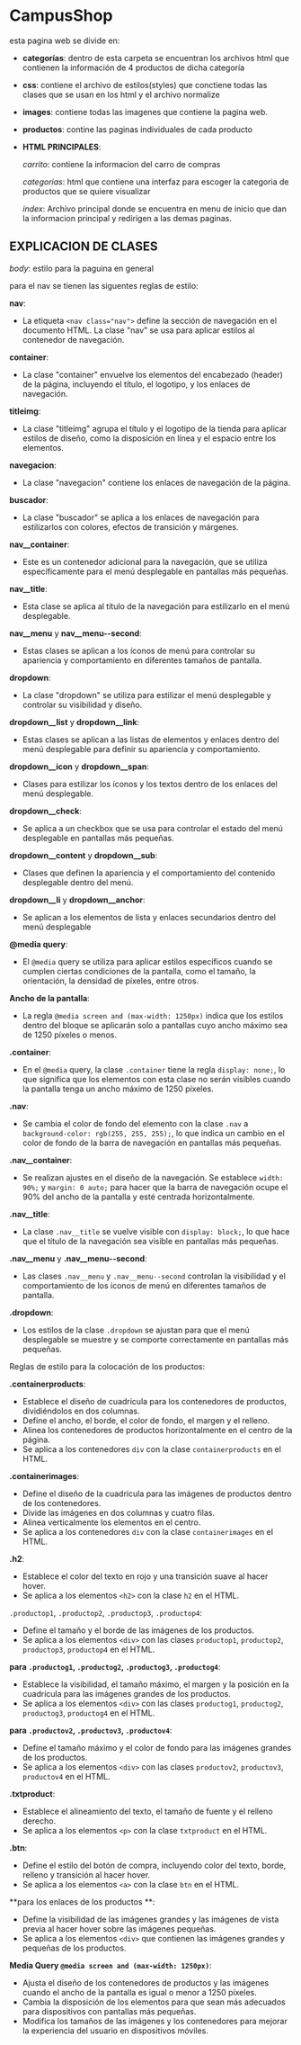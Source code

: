 # CampusShop   

esta pagina web se divide en:

* **categorías**: dentro de esta carpeta se encuentran los archivos html que contienen la información de 4 productos de dicha categoría

* **css**: contiene el archivo de estilos(styles) que conctiene todas las clases que se usan en los html y el archivo normalize

* **images**: contiene todas las imagenes que contiene la pagina web.

* **productos**: contine las paginas individuales de cada producto

* **HTML PRINCIPALES**: 

   *carrito*: contiene la informacion del carro de compras

  *categorias*: html que contiene una interfaz para escoger la categoria de productos que se quiere visualizar

  *index*: Archivo principal donde se encuentra en menu de inicio que dan la informacion principal  y redirigen a las demas paginas.

## EXPLICACION DE CLASES

*body*: estilo para la paguina en general

para el nav se tienen las siguentes reglas de estilo:

**nav**:

- La etiqueta `<nav class="nav">` define la sección de navegación en el documento HTML. La clase "nav" se usa para aplicar estilos al contenedor de navegación.

**container**:

- La clase "container" envuelve los elementos del encabezado (header) de la página, incluyendo el título, el logotipo, y los enlaces de navegación.

**titleimg**:

- La clase "titleimg" agrupa el título y el logotipo de la tienda para aplicar estilos de diseño, como la disposición en línea y el espacio entre los elementos.

**navegacion**:

- La clase "navegacion" contiene los enlaces de navegación de la página.

**buscador**:

- La clase "buscador" se aplica a los enlaces de navegación para estilizarlos con colores, efectos de transición y márgenes.

**nav__container**:

- Este es un contenedor adicional para la navegación, que se utiliza específicamente para el menú desplegable en pantallas más pequeñas.

**nav__title**:

- Esta clase se aplica al título de la navegación para estilizarlo en el menú desplegable.

**nav__menu** y **nav__menu--second**:

- Estas clases se aplican a los íconos de menú para controlar su apariencia y comportamiento en diferentes tamaños de pantalla.

**dropdown**:

- La clase "dropdown" se utiliza para estilizar el menú desplegable y controlar su visibilidad y diseño.

**dropdown__list** y **dropdown__link**:

- Estas clases se aplican a las listas de elementos y enlaces dentro del menú desplegable para definir su apariencia y comportamiento.

**dropdown__icon** y **dropdown__span**:

- Clases para estilizar los íconos y los textos dentro de los enlaces del menú desplegable.

**dropdown__check**:

- Se aplica a un checkbox que se usa para controlar el estado del menú desplegable en pantallas más pequeñas.

**dropdown__content** y **dropdown__sub**:

- Clases que definen la apariencia y el comportamiento del contenido desplegable dentro del menú.

**dropdown__li** y **dropdown__anchor**:

- Se aplican a los elementos de lista y enlaces secundarios dentro del menú desplegable

**@media query**:

- El `@media` query se utiliza para aplicar estilos específicos cuando se cumplen ciertas condiciones de la pantalla, como el tamaño, la orientación, la densidad de píxeles, entre otros.

**Ancho de la pantalla**:

- La regla `@media screen and (max-width: 1250px)` indica que los estilos dentro del bloque se aplicarán solo a pantallas cuyo ancho máximo sea de 1250 píxeles o menos.

**.container**:

- En el `@media` query, la clase `.container` tiene la regla `display: none;`, lo que significa que los elementos con esta clase no serán visibles cuando la pantalla tenga un ancho máximo de 1250 píxeles.

**.nav**:

- Se cambia el color de fondo del elemento con la clase `.nav` a `background-color: rgb(255, 255, 255);`, lo que indica un cambio en el color de fondo de la barra de navegación en pantallas más pequeñas.

**.nav__container**:

- Se realizan ajustes en el diseño de la navegación. Se establece `width: 90%;` y `margin: 0 auto;` para hacer que la barra de navegación ocupe el 90% del ancho de la pantalla y esté centrada horizontalmente.

**.nav__title**:

- La clase `.nav__title` se vuelve visible con `display: block;`, lo que hace que el título de la navegación sea visible en pantallas más pequeñas.

**.nav__menu** y **.nav__menu--second**:

- Las clases `.nav__menu` y `.nav__menu--second` controlan la visibilidad y el comportamiento de los iconos de menú en diferentes tamaños de pantalla.

**.dropdown**:

- Los estilos de la clase `.dropdown` se ajustan para que el menú desplegable se muestre y se comporte correctamente en pantallas más pequeñas.



Reglas de estilo para la colocación de los productos:

**.containerproducts**:

- Establece el diseño de cuadrícula para los contenedores de productos, dividiéndolos en dos columnas.
- Define el ancho, el borde, el color de fondo, el margen y el relleno.
- Alinea los contenedores de productos horizontalmente en el centro de la página.
- Se aplica a los contenedores `div` con la clase `containerproducts` en el HTML.

**.containerimages**:

- Define el diseño de la cuadrícula para las imágenes de productos dentro de los contenedores.
- Divide las imágenes en dos columnas y cuatro filas.
- Alinea verticalmente los elementos en el centro.
- Se aplica a los contenedores `div` con la clase `containerimages` en el HTML.

**.h2**:

- Establece el color del texto en rojo y una transición suave al hacer hover.
- Se aplica a los elementos `<h2>` con la clase `h2` en el HTML.

`.productop1`, `.productop2`, `.productop3`, `.productop4`:

- Define el tamaño y el borde de las imágenes de los productos.
- Se aplica a los elementos `<div>` con las clases `productop1`, `productop2`, `productop3`, `productop4` en el HTML.

**para `.productog1`, `.productog2`, `.productog3`, `.productog4`**:

- Establece la visibilidad, el tamaño máximo, el margen y la posición en la cuadrícula para las imágenes grandes de los productos.
- Se aplica a los elementos `<div>` con las clases `productog1`, `productog2`, `productog3`, `productog4` en el HTML.

**para `.productov2`, `.productov3`, `.productov4`**:

- Define el tamaño máximo y el color de fondo para las imágenes grandes de los productos.
- Se aplica a los elementos `<div>` con las clases `productov2`, `productov3`, `productov4` en el HTML.

**.txtproduct**:

- Establece el alineamiento del texto, el tamaño de fuente y el relleno derecho.
- Se aplica a los elementos `<p>` con la clase `txtproduct` en el HTML.

**.btn**:

- Define el estilo del botón de compra, incluyendo color del texto, borde, relleno y transición al hacer hover.
- Se aplica a los elementos `<a>` con la clase `btn` en el HTML.

**para los enlaces de los productos **:

- Define la visibilidad de las imágenes grandes y las imágenes de vista previa al hacer hover sobre las imágenes pequeñas.
- Se aplica a los elementos `<div>` que contienen las imágenes grandes y pequeñas de los productos.

**Media Query `@media screen and (max-width: 1250px)`**:

- Ajusta el diseño de los contenedores de productos y las imágenes cuando el ancho de la pantalla es igual o menor a 1250 píxeles.
- Cambia la disposición de los elementos para que sean más adecuados para dispositivos con pantallas más pequeñas.
- Modifica los tamaños de las imágenes y los contenedores para mejorar la experiencia del usuario en dispositivos móviles.